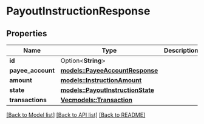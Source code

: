 # PayoutInstructionResponse

## Properties

Name | Type | Description | Notes
------------ | ------------- | ------------- | -------------
**id** | Option<**String**> |  | [optional]
**payee_account** | [**models::PayeeAccountResponse**](PayeeAccountResponse.md) |  | 
**amount** | [**models::InstructionAmount**](InstructionAmount.md) |  | 
**state** | [**models::PayoutInstructionState**](PayoutInstructionState.md) |  | 
**transactions** | [**Vec<models::Transaction>**](Transaction.md) |  | 

[[Back to Model list]](../README.md#documentation-for-models) [[Back to API list]](../README.md#documentation-for-api-endpoints) [[Back to README]](../README.md)


